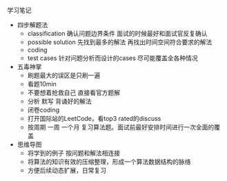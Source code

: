 学习笔记

* 四步解题法
  * classification 确认问题边界条件 面试的时候最好和面试官反复确认
  * possible solution 先找到最多的解法 再找出时间空间符合要求的解法
  * coding
  * test cases 针对问题分析而设计的cases 尽可能覆盖全各种情况
* 五毒神掌
  * 刷题最大的误区是只刷一遍
  * 看题10min
  * 不要想着抢救自己 直接看官方题解
  * 分析 默写 背诵好的解法
  * 闭卷coding
  * 打开国际站的LeetCode，看top3 rated的discuss
  * 按周期 一周 一个月 复习算法题。面试前最好安排时间进行一次全面的覆盖
* 思维导图
  * 将学到的例子 按问题和解法相连接
  * 将算法的知识有效的压缩整理，形成一个算法数据结构的脉络
  * 方便后续动态扩展，日常复习